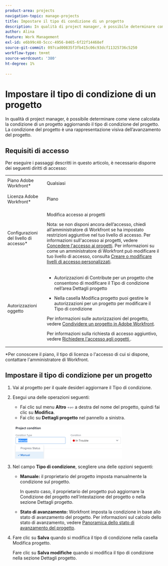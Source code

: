 ```yaml
---
product-area: projects
navigation-topic: manage-projects
title: Impostare il tipo di condizione di un progetto
description: In qualità di project manager, è possibile determinare come viene calcolata la condizione di un progetto aggiornando il tipo di condizione del progetto. La condizione del progetto è una rappresentazione visiva dell’avanzamento del progetto.
author: Alina
feature: Work Management
exl-id: e6b99c48-5ccc-4956-8465-6f22f14468ef
source-git-commit: 097cad00835f3fb415c06c93dcf11325736c5250
workflow-type: tm+mt
source-wordcount: '380'
ht-degree: 1%

---
```


# Impostare il tipo di condizione di un progetto

In qualità di project manager, è possibile determinare come viene calcolata la condizione di un progetto aggiornando il tipo di condizione del progetto. La condizione del progetto è una rappresentazione visiva dell’avanzamento del progetto.

## Requisiti di accesso

Per eseguire i passaggi descritti in questo articolo, è necessario disporre dei seguenti diritti di accesso:

<table style="table-layout:auto"> 
 <col> 
 <col> 
 <tbody> 
  <tr> 
   <td role="rowheader">Piano Adobe Workfront*</td> 
   <td> <p>Qualsiasi</p> </td> 
  </tr> 
  <tr> 
   <td role="rowheader">Licenza Adobe Workfront*</td> 
   <td> <p>Piano </p> </td> 
  </tr> 
  <tr> 
   <td role="rowheader">Configurazioni del livello di accesso*</td> 
   <td> <p>Modifica accesso ai progetti</p> <p>Nota: se non disponi ancora dell’accesso, chiedi all’amministratore di Workfront se ha impostato restrizioni aggiuntive nel tuo livello di accesso. Per informazioni sull'accesso ai progetti, vedere <a href="../../../administration-and-setup/add-users/configure-and-grant-access/grant-access-projects.md" class="MCXref xref">Concedere l'accesso ai progetti</a>. Per informazioni su come un amministratore di Workfront può modificare il tuo livello di accesso, consulta <a href="../../../administration-and-setup/add-users/configure-and-grant-access/create-modify-access-levels.md" class="MCXref xref">Creare o modificare livelli di accesso personalizzati</a>. </p> </td> 
  </tr> 
  <tr> 
   <td role="rowheader">Autorizzazioni oggetto</td> 
   <td> 
    <ul> 
     <li> <p>Autorizzazioni di Contribute per un progetto che consentono di modificare il Tipo di condizione nell’area Dettagli progetto </p> </li> 
     <li> <p>Nella casella Modifica progetto puoi gestire le autorizzazioni per un progetto per modificare il Tipo di condizione</p> </li> 
    </ul> <p> Per informazioni sulle autorizzazioni del progetto, vedere <a href="../../../workfront-basics/grant-and-request-access-to-objects/share-a-project.md" class="MCXref xref">Condividere un progetto in Adobe Workfront</a>.</p> <p>Per informazioni sulla richiesta di accesso aggiuntivo, vedere <a href="../../../workfront-basics/grant-and-request-access-to-objects/request-access.md" class="MCXref xref">Richiedere l'accesso agli oggetti </a>.</p> </td> 
  </tr> 
 </tbody> 
</table>

&#42;Per conoscere il piano, il tipo di licenza o l&#39;accesso di cui si dispone, contattare l&#39;amministratore di Workfront.

## Impostare il tipo di condizione per un progetto

1. Vai al progetto per il quale desideri aggiornare il Tipo di condizione.
1. Esegui una delle operazioni seguenti:

   * Fai clic sul menu **Altro** ![](assets/qs-more-menu.png) a destra del nome del progetto, quindi fai clic su **Modifica**.
   * Fai clic su **Dettagli progetto** nel pannello a sinistra.

   ![](assets/update-condition-type-nwe-350x108.png)

1. Nel campo **Tipo di condizione**, scegliere una delle opzioni seguenti:

   * **Manuale:** il proprietario del progetto imposta manualmente la condizione sul progetto.

     In questo caso, il proprietario del progetto può aggiornare la Condizione del progetto nell’intestazione del progetto o nella sezione Dettagli progetto.

   * **Stato di avanzamento:** Workfront imposta la condizione in base allo stato di avanzamento del progetto. Per informazioni sul calcolo dello stato di avanzamento, vedere [Panoramica dello stato di avanzamento del progetto](../../../manage-work/projects/planning-a-project/project-progress-status.md).

1. Fare clic su **Salva** quando si modifica il tipo di condizione nella casella Modifica progetto.

   Fare clic su **Salva modifiche** quando si modifica il tipo di condizione nella sezione Dettagli progetto.


